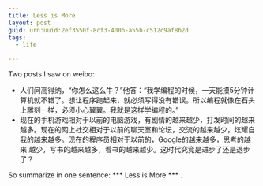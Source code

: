 ```yaml
---
title: Less is More
layout: post
guid: urn:uuid:2ef3550f-8cf3-400b-a55b-c512c9af8b2d
tags:
  - life

---
```


Two posts I saw on weibo:
* 人们问高得纳，“你怎么这么牛？”他答：“我学编程的时候，一天能摸5分钟计
  算机就不错了。想让程序跑起来，就必须写得没有错误。所以编程就像在石头
  上雕刻一样，必须小心翼翼。我就是这样学编程的。”
* 现在的手机游戏相对于以前的电脑游戏，有剧情的越来越少，打发时间的越来
  越多。现在的网上社交相对于以前的聊天室和论坛，交流的越来越少，炫耀自
  我的越来越多。现在的程序员相对于以前的，Google的越来越多，思考的越来
  越少，写书的越来越多，看书的越来越少。这时代究竟是进步了还是退步了？

So summarize in one sentence:
*** Less is More *** .

